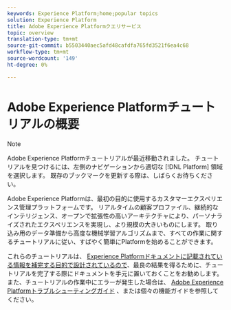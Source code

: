 ```yaml
---
keywords: Experience Platform;home;popular topics
solution: Experience Platform
title: Adobe Experience Platformクエリサービス
topic: overview
translation-type: tm+mt
source-git-commit: b5503440aec5afd48cafdfa765fd3521f6ea4c68
workflow-type: tm+mt
source-wordcount: '149'
ht-degree: 0%

---
```



# Adobe Experience Platformチュートリアルの概要

>[!NOTE]
>Adobe Experience Platformチュートリアルが最近移動されました。 チュートリアルを見つけるには、左側のナビゲーションから適切な [!DNL Platform] 領域を選択します。 既存のブックマークを更新する際は、しばらくお待ちください。

Adobe Experience Platformは、最初の目的に使用するカスタマーエクスペリエンス管理プラットフォームです。 リアルタイムの顧客プロファイル、継続的なインテリジェンス、オープンで拡張性の高いアーキテクチャにより、パーソナライズされたエクスペリエンスを実現し、より規模の大きいものにします。 取り込み用のデータ準備から高度な機械学習アルゴリズムまで、すべての作業に関するチュートリアルに従い、すばやく簡単にPlatformを始めることができます。

これらのチュートリアルは、 [Experience Platformドキュメントに記載されている情報を補完する目的で設計されているので](../landing/documentation/overview.md)、最良の結果を得るために、チュートリアルを完了する際にドキュメントを手元に置いておくことをお勧めします。 また、チュートリアルの作業中にエラーが発生した場合は、 [Adobe Experience Platformトラブルシューティングガイド](../landing/troubleshooting.md) 、または個々の機能ガイドを参照してください。